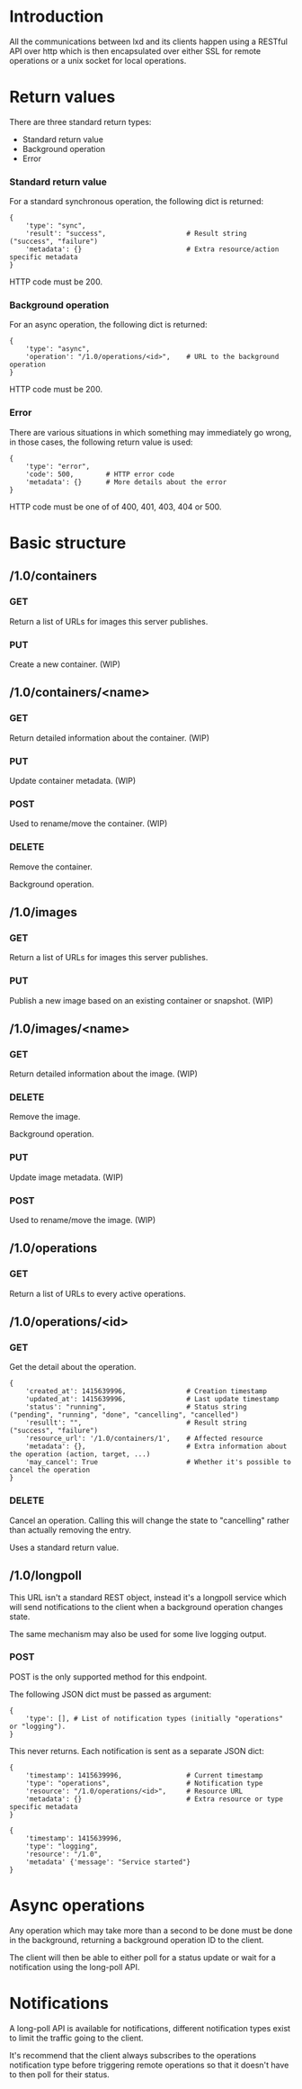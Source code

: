 # Introduction
All the communications between lxd and its clients happen using a
RESTful API over http which is then encapsulated over either SSL for
remote operations or a unix socket for local operations.

# Return values
There are three standard return types:
 * Standard return value
 * Background operation
 * Error

### Standard return value
For a standard synchronous operation, the following dict is returned:

    {
        'type': "sync",
        'result': "success",                    # Result string ("success", "failure")
        'metadata': {}                          # Extra resource/action specific metadata
    }

HTTP code must be 200.

### Background operation
For an async operation, the following dict is returned:

    {
        'type': "async",
        'operation': "/1.0/operations/<id>",    # URL to the background operation
    }

HTTP code must be 200.

### Error
There are various situations in which something may immediately go
wrong, in those cases, the following return value is used:

    {
        'type': "error",
        'code': 500,        # HTTP error code
        'metadata': {}      # More details about the error
    }

HTTP code must be one of of 400, 401, 403, 404 or 500.

# Basic structure
## /1.0/containers
### GET
Return a list of URLs for images this server publishes.

### PUT
Create a new container. (WIP)

## /1.0/containers/\<name\>
### GET
Return detailed information about the container. (WIP)

### PUT
Update container metadata. (WIP)

### POST
Used to rename/move the container. (WIP)

### DELETE
Remove the container.

Background operation.

## /1.0/images
### GET
Return a list of URLs for images this server publishes.

### PUT
Publish a new image based on an existing container or snapshot. (WIP)

## /1.0/images/\<name\>
### GET
Return detailed information about the image. (WIP)

### DELETE
Remove the image.

Background operation.

### PUT
Update image metadata. (WIP)

### POST
Used to rename/move the image. (WIP)

## /1.0/operations
### GET
Return a list of URLs to every active operations.

## /1.0/operations/\<id\>
### GET
Get the detail about the operation.

    {
        'created_at': 1415639996,               # Creation timestamp
        'updated_at': 1415639996,               # Last update timestamp
        'status': "running",                    # Status string ("pending", "running", "done", "cancelling", "cancelled")
        'resullt': "",                          # Result string ("success", "failure")
        'resource_url': '/1.0/containers/1',    # Affected resource
        'metadata': {},                         # Extra information about the operation (action, target, ...)
        'may_cancel': True                      # Whether it's possible to cancel the operation
    }

### DELETE
Cancel an operation. Calling this will change the state to "cancelling"
rather than actually removing the entry.

Uses a standard return value.

## /1.0/longpoll
This URL isn't a standard REST object, instead it's a longpoll service
which will send notifications to the client when a background operation
changes state.

The same mechanism may also be used for some live logging output.

### POST
POST is the only supported method for this endpoint.

The following JSON dict must be passed as argument:

    {
        'type': [], # List of notification types (initially "operations" or "logging").
    }

This never returns. Each notification is sent as a separate JSON dict:

    {
        'timestamp': 1415639996,                # Current timestamp
        'type': "operations",                   # Notification type
        'resource': "/1.0/operations/<id>",     # Resource URL
        'metadata': {}                          # Extra resource or type specific metadata
    }

    {
        'timestamp': 1415639996,
        'type': "logging",
        'resource': "/1.0",
        'metadata' {'message': "Service started"}
    }


# Async operations
Any operation which may take more than a second to be done must be done
in the background, returning a background operation ID to the client.

The client will then be able to either poll for a status update or wait
for a notification using the long-poll API.

# Notifications
A long-poll API is available for notifications, different notification
types exist to limit the traffic going to the client.

It's recommend that the client always subscribes to the operations
notification type before triggering remote operations so that it doesn't
have to then poll for their status.
